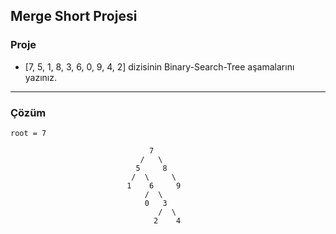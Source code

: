 ## Merge Short Projesi
### Proje

+ [7, 5, 1, 8, 3, 6, 0, 9, 4, 2] dizisinin Binary-Search-Tree aşamalarını yazınız.

<hr/>

### Çözüm

`root = 7`

                                   7
                                 /   \
                                5     8
                               /  \     \
                              1    6     9
                                  /  \
                                  0   3
                                     /  \
                                    2    4
                
                
                
                
                
                
                
